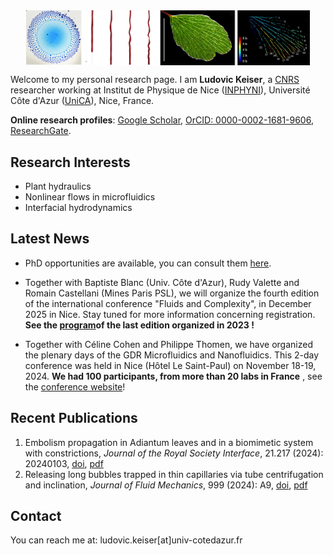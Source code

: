 <div style="display: flex; justify-content: center; align-items: center; gap: 10px; flex-wrap: nowrap; width: 100%;">
    <img src="/images/Front_image.png" alt="Front Image" style="height: auto; width: 90%; display: block;">
</div>

<meta name="description" content="Personal website of Ludovic Keiser, CNRS Researcher specializing in soft matter physics, biomimetics, and microfluidics.">
<meta name="keywords" content="Ludovic Keiser, physics, soft matter, biomimetics, microfluidics, cavitation, plant hydraulics, CNRS, Université Côte d'Azur, UniCA, soft matter, biomimetics, microfluidics, research">
<meta name="author" content="Ludovic Keiser">


Welcome to my personal research page. I am <strong>Ludovic Keiser</strong>, a [CNRS](https://www.cnrs.fr/en) researcher working at Institut de Physique de Nice ([INPHYNI](https://inphyni.univ-cotedazur.eu)), Université Côte d'Azur ([UniCA](https://univ-cotedazur.eu)), Nice, France. 

<strong>Online research profiles</strong>: [Google Scholar](https://scholar.google.com/citations?user=Sh1jAqMAAAAJ&hl=fr&oi=ao), [OrCID: 0000-0002-1681-9606](https://orcid.org/0000-0002-1681-9606), [ResearchGate](https://www.researchgate.net/profile/Ludovic-Keiser).

## Research Interests

- Plant hydraulics
- Nonlinear flows in microfluidics
- Interfacial hydrodynamics


## Latest News

- PhD opportunities are available, you can consult them [here](https://keiser-sci.github.io/opportunities).

- Together with Baptiste Blanc (Univ. Côte d'Azur), Rudy Valette and Romain Castellani (Mines Paris PSL), we will organize the fourth edition of the international conference "Fluids and Complexity", in December 2025 in Nice. Stay tuned for more information concerning registration. **See the [program](https://fcomplexity3.sciencesconf.org/)of the last edition organized in 2023 !**

- Together with Céline Cohen and Philippe Thomen, we have organized the plenary days of the GDR Microfluidics and Nanofluidics. This 2-day conference was held in Nice (Hôtel Le Saint-Paul) on November 18-19, 2024. **We had 100 participants, from more than 20 labs in France** , see the [conference website](https://gdr-mnf-2024.sciencesconf.org)!


## Recent Publications

1. Embolism propagation in Adiantum leaves and in a biomimetic system with constrictions, *Journal of the Royal Society Interface*, 21.217 (2024): 20240103, [doi](http://doi.org/10.1098/rsif.2024.0103), [pdf](/publications/Keiser2024_JRSI.pdf)
2. Releasing long bubbles trapped in thin capillaries via tube centrifugation and inclination, *Journal of Fluid Mechanics*, 999 (2024): A9, [doi](https://doi.org/10.1017/jfm.2024.746), [pdf](/publications/Marcotte_JFM_2024_editor.pdf)

## Contact
You can reach me at: ludovic.keiser[at]univ-cotedazur.fr
